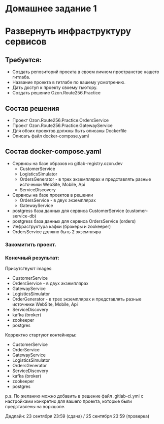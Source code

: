 # Домашнее задание 1
# Развернуть инфраструктуру сервисов

## Требуется:
- Создать репозиторий проекта в своем личном пространстве нашего гитлаба.
- Название проекта в гитлабе по вашему усмотрению.
- Дать доступ к проекту своему тьютору.
- Создать решение Ozon.Route256.Practice

## Состав решения
- Проект Ozon.Route256.Practice.OrdersService
- Проект Ozon.Route256.Practice.GatewayService
- Для обоих проектов должны быть описаны Dockerfile
- Описать файл docker-compose.yaml

## Состав docker-compose.yaml
- Сервисы на базе образов из gitlab-registry.ozon.dev
    - CustomerService
    - LogisticsSimulator
    - OrdersGenerator - в трех экземплярах и представлять разные источники WebSite, Mobile, Api
    - ServiceDiscovery
- Сервисы на базе проектов в решении
    - OrdersService - в двух экземплярах
    - GatewayService
- postgress база данных для сервиса CustomerService (customer-service-db)
- postgress база данных для сервиса OrdersService (orders)
- Инфраструктура кафки (брокеры и zookeeper)
- OrdersService должно быть 2 экземпляра

### Закомитить проект.

### Конечный результат:

Присутствуют images:
- CustomerService
- OrdersService - в двух экземплярах
- GatewayService
- LogisticsSimulator
- OrderGenerator - в трех экземплярах и представлять разные источники WebSite, Mobile, Api
- ServiceDiscovery
- kafka (broker)
- zookeeper
- postgres

Корректно стартуют контейнеры:
- CustomerService
- OrderService
- GatewayService
- LogisticsSimulator
- OrdersGenerator
- ServiceDiscovery
- kafka (broker)
- zookeeper
- postgres

p.s. По желанию можно добавить в решение файл .gitlab-ci.yml с настройками конкретно для вашего проекта, которые были представлены на воркшопе.

Дедлайн: 23 сентября 23:59 (сдача) / 25 сентября 23:59 (проверка) 

